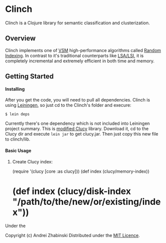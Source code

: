 
Clinch
======

Clinch is a Clojure library for semantic classification and clusterization.


Overview
--------

Clinch implements one of [VSM](http://en.wikipedia.org/wiki/Vector_space_model) high-performance algorithms called [Random Indexing](http://citeseerx.ist.psu.edu/viewdoc/download?doi=10.1.1.96.2230&rep=rep1&type=pdf). In contrast to it's traditional counterparts like [LSA/LSI](http://en.wikipedia.org/wiki/Latent_semantic_indexing), it is completely incremental and extremely efficient in both time and memory.


Getting Started
---------------

#### Installing

After you get the code, you will need to pull all dependencies. Clinch is using [Leiningen](http://github.com/technomancy/leiningen), so just cd to the Clinch's folder and execure:

    $ lein deps

Currently there's one dependency which is not included into Leiningen project summary. This is [modified Clucy](http://github.com/faithlessfriend/clucy) library. Download it, cd to the Clucy dir and execute `lein jar` to get clucy.jar. Then just copy this new file to clinch/lib.


#### Basic Usage

1. Create Clucy index:
    
    (require '(clucy [core :as clucy]))
    (def index (clucy/memory-index))
    # (def index (clucy/disk-index "/path/to/the/new/or/existing/index"))
    
Under the 

Copyright (c) Andrei Zhabinski 
Distributed under the [MIT Licence](http://www.opensource.org/licenses/mit-license.php).

